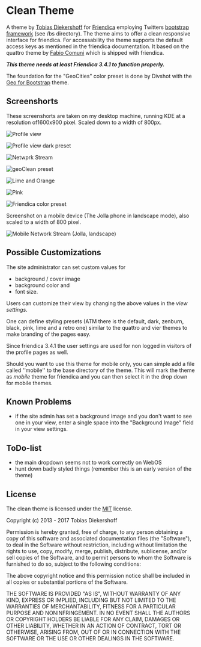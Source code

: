 Clean Theme
===========

A theme by [Tobias Diekershoff][td] for [Friendica][f] employing Twitters [bootstrap framework][bs] (see /bs directory). 
The theme aims to offer a clean responsive interface for friendica. 
For accessability the theme supports the default access keys as mentioned in the friendica documentation.
It based on the quattro theme by [Fabio Comuni][fc] which is shipped with friendica.

***This theme needs at least Friendica 3.4.1 to function properly.***

The foundation for the "GeoCities" color preset is done by Divshot with the
[Geo for Bootstrap][geo] theme.

Screenshorts
------------
These screenshorts are taken on my desktop machine, running KDE at a resolution
of1600x900 pixel. Scaled down to a width of 800px.

![Profile view](img/clean_profile.jpg)

![Profile view dark preset](img/clean-dark.jpg)

![Netwprk Stream](img/clean_network.jpg)

![geoClean preset](img/geoClean.png)

![Lime and Orange](img/clean-lime.jpg)

![Pink](img/clean-pink.jpg)

![Friendica color preset](img/clean-friendica.png)

Screenshot on a mobile device (The Jolla phone in landscape mode), also scaled
to a width of 800 pixel.

![Mobile Network Stream (Jolla, landscape)](img/clean_network_jolla.jpg)

Possible Customizations
-----------------------

The site administrator can set custom values for

* background / cover image
* background color and
* font size.

Users can customize their view by changing the above values in the _view
settings_.

One can define styling presets (ATM there is the default, dark, zenburn, black,
pink, lime and a retro one) similar to the quattro and vier themes to make
branding of the pages easy.

Since friendica 3.4.1 the user settings are used for non logged in visitors
of the profile pages as well.

Should you want to use this theme for mobile only, you can simple add a file
called ''mobile'' to the base directory of the theme. This will mark the theme
as *mobile* theme for friendica and you can then select it in the drop down
for mobile themes.

Known Problems
--------------

* if the site admin has set a background image and you don't want to see one in
  your view, enter a single space into the "Background Image" field in your
  view settings.

ToDo-list
---------

* the main dropdown seems not to work correctly on WebOS
* hunt down badly styled things (remember this is an early version of the theme)

License
-------

The clean theme is licensed under the [MIT][MIT] license.

Copyright (c) 2013 - 2017 Tobias Diekershoff

Permission is hereby granted, free of charge, to any person obtaining a copy
of this software and associated documentation files (the "Software"), to deal
in the Software without restriction, including without limitation the rights
to use, copy, modify, merge, publish, distribute, sublicense, and/or sell
copies of the Software, and to permit persons to whom the Software is
furnished to do so, subject to the following conditions:

The above copyright notice and this permission notice shall be included in
all copies or substantial portions of the Software.

THE SOFTWARE IS PROVIDED "AS IS", WITHOUT WARRANTY OF ANY KIND, EXPRESS OR
IMPLIED, INCLUDING BUT NOT LIMITED TO THE WARRANTIES OF MERCHANTABILITY,
FITNESS FOR A PARTICULAR PURPOSE AND NONINFRINGEMENT. IN NO EVENT SHALL THE
AUTHORS OR COPYRIGHT HOLDERS BE LIABLE FOR ANY CLAIM, DAMAGES OR OTHER
LIABILITY, WHETHER IN AN ACTION OF CONTRACT, TORT OR OTHERWISE, ARISING FROM,
OUT OF OR IN CONNECTION WITH THE SOFTWARE OR THE USE OR OTHER DEALINGS IN
THE SOFTWARE.

[td]: https://f.diekershoff.de/profile/tobias
[f]: http://friendica.com
[bs]: http://getbootstrap.com
[fc]: https://kirgroup.com/profile/fabrixxm
[MIT]: http://opensource.org/licenses/MIT
[geo]: http://code.divshot.com/geo-bootstrap/
